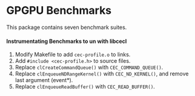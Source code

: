 # GPGPU Benchmarks

This package contains seven benchmark suites.

#### Instrumentating Benchmarks to un with libcecl

1. Modify Makefile to add `cec-profile.o` to links.
1. Add `#include <cec-profile.h>` to source files.
1. Replace `clCreateCommandQueue()` with `CEC_COMMAND_QUEUE()`.
1. Replace `clEnqueueNDRangeKernel()` with `CEC_ND_KERNEL()`, and remove last 
   argument (event*).
1. Replace `clEnqueueReadBuffer()` with `CEC_READ_BUFFER()`.

